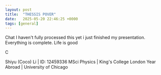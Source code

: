 ```yaml
---
layout: post
title:  "THESSIS POVER"
date:   2025-05-20 22:46:25 +0000
tags: [general]
---
```

Chat I haven't fully processed this yet i just finished my presentation. Everything is complete. Life is good

C

Shiyu (Coco) Li | ID: 12459336
MSci Physics |  King's College London
Year Abroad | University of Chicago
